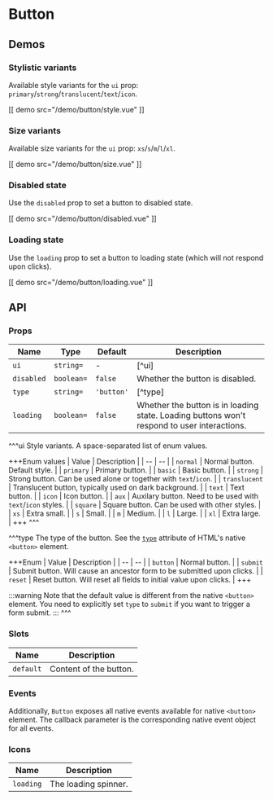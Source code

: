 # Button

## Demos

### Stylistic variants

Available style variants for the `ui` prop: `primary`/`strong`/`translucent`/`text`/`icon`.

[[ demo src="/demo/button/style.vue" ]]

### Size variants

Available size variants for the `ui` prop: `xs`/`s`/`m`/`l`/`xl`.

[[ demo src="/demo/button/size.vue" ]]

### Disabled state

Use the `disabled` prop to set a button to disabled state.

[[ demo src="/demo/button/disabled.vue" ]]

### Loading state

Use the `loading` prop to set a button to loading state (which will not respond upon clicks).

[[ demo src="/demo/button/loading.vue" ]]

## API

### Props

| Name | Type | Default | Description |
| -- | -- | -- | -- |
| `ui` | `string=` | - | [^ui] |
| `disabled` | `boolean=` | `false` | Whether the button is disabled. |
| `type` | `string=` | `'button'` | [^type] |
| `loading` | `boolean=` | `false` | Whether the button is in loading state. Loading buttons won't respond to user interactions. |

^^^ui
Style variants. A space-separated list of enum values.

+++Enum values
| Value | Description |
| -- | -- |
| `normal` | Normal button. Default style. |
| `primary` | Primary button. |
| `basic` | Basic button. |
| `strong` | Strong button. Can be used alone or together with `text`/`icon`. |
| `translucent` | Translucent button, typically used on dark background. |
| `text` | Text button. |
| `icon` | Icon button. |
| `aux` | Auxilary button. Need to be used with `text`/`icon` styles. |
| `square` | Square button. Can be used with other styles. |
| `xs` | Extra small. |
| `s` | Small. |
| `m` | Medium. |
| `l` | Large. |
| `xl` | Extra large. |
+++
^^^

^^^type
The type of the button. See the [`type`](https://developer.mozilla.org/en-US/docs/Web/HTML/Element/button#attr-type) attribute of HTML's native `<button>` element.

+++Enum
| Value | Description |
| -- | -- |
| `button` | Normal button. |
| `submit` | Submit button. Will cause an ancestor form to be submitted upon clicks. |
| `reset` | Reset button. Will reset all fields to initial value upon clicks. |
+++

:::warning
Note that the default value is different from the native `<button>` element. You need to explicitly set `type` to `submit` if you want to trigger a form submit.
:::
^^^

### Slots

| Name | Description |
| -- | -- |
| `default` | Content of the button. |

### Events

Additionally, `Button` exposes all native events available for native `<button>` element. The callback parameter is the corresponding native event object for all events.

### Icons

| Name | Description |
| -- | -- |
| `loading` | The loading spinner. |
